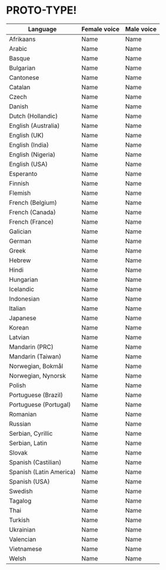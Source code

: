 # PROTO-TYPE!
| Language      | Female voice  | Male voice    |
| ------------- | ------------- | ------------- |
| Afrikaans  | Name  | Name |
| Arabic  | Name  | Name |
| Basque  | Name  | Name |
| Bulgarian  | Name  | Name |
| Cantonese  | Name  | Name |
| Catalan  | Name  | Name |
| Czech  | Name  | Name |
| Danish  | Name  | Name |
| Dutch (Hollandic)  | Name  | Name |
| English (Australia)  | Name  | Name |
| English (UK)  | Name  | Name |
| English (India)  | Name  | Name |
| English (Nigeria)  | Name  | Name |
| English (USA)  | Name  | Name |
| Esperanto  | Name  | Name |
| Finnish  | Name  | Name |
| Flemish  | Name  | Name |
| French (Belgium)  | Name  | Name |
| French (Canada)  | Name  | Name |
| French (France)  | Name  | Name |
| Galician  | Name  | Name |
| German  | Name  | Name |
| Greek  | Name  | Name |
| Hebrew  | Name  | Name |
| Hindi  | Name  | Name |
| Hungarian  | Name  | Name |
| Icelandic  | Name  | Name |
| Indonesian  | Name  | Name |
| Italian  | Name  | Name |
| Japanese  | Name  | Name |
| Korean  | Name  | Name |
| Latvian  | Name  | Name |
| Mandarin (PRC)  | Name  | Name |
| Mandarin (Taiwan)  | Name  | Name |
| Norwegian, Bokmål  | Name  | Name |
| Norwegian, Nynorsk  | Name  | Name |
| Polish  | Name  | Name |
| Portuguese (Brazil)  | Name  | Name |
| Portuguese (Portugal)  | Name  | Name |
| Romanian  | Name  | Name |
| Russian  | Name  | Name |
| Serbian, Cyrillic  | Name  | Name |
| Serbian, Latin  | Name  | Name |
| Slovak  | Name  | Name |
| Spanish (Castilian)  | Name  | Name |
| Spanish (Latin America)  | Name  | Name |
| Spanish (USA)  | Name  | Name |
| Swedish  | Name  | Name |
| Tagalog  | Name  | Name |
| Thai  | Name  | Name |
| Turkish  | Name  | Name |
| Ukrainian  | Name  | Name |
| Valencian  | Name  | Name |
| Vietnamese  | Name  | Name |
| Welsh  | Name  | Name |
